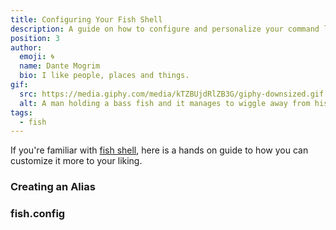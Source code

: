 ```yaml
---
title: Configuring Your Fish Shell
description: A guide on how to configure and personalize your command line fish shell.
position: 3
author:
  emoji: 🌀
  name: Dante Mogrim
  bio: I like people, places and things.
gif:
  src: https://media.giphy.com/media/kTZBUjdRlZB3G/giphy-downsized.gif
  alt: A man holding a bass fish and it manages to wiggle away from his grip.
tags:
  - fish
---
```

If you're familiar with [fish shell](https://fishshell.com/), here is a hands on guide to how you can customize it more to your liking.

### Creating an Alias

### fish.config
